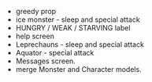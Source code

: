 - greedy prop
- ice monster - sleep and special attack
- HUNGRY / WEAK / STARVING label
- help screen
- Leprechauns - sleep and special attack
- Aquator - special attack
- Messages screen.
- merge Monster and Character models.
